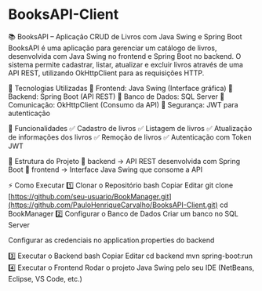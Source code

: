 # BooksAPI-Client
📚 BooksAPI – Aplicação CRUD de Livros com Java Swing e Spring Boot
BooksAPI é uma aplicação para gerenciar um catálogo de livros, desenvolvida com Java Swing no frontend e Spring Boot no backend. O sistema permite cadastrar, listar, atualizar e excluir livros através de uma API REST, utilizando OkHttpClient para as requisições HTTP.

🚀 Tecnologias Utilizadas
🔹 Frontend: Java Swing (Interface gráfica)
🔹 Backend: Spring Boot (API REST)
🔹 Banco de Dados: SQL Server
🔹 Comunicação: OkHttpClient (Consumo da API)
🔹 Segurança: JWT para autenticação

🔧 Funcionalidades
✅ Cadastro de livros
✅ Listagem de livros
✅ Atualização de informações dos livros
✅ Remoção de livros
✅ Autenticação com Token JWT

📂 Estrutura do Projeto
📁 backend → API REST desenvolvida com Spring Boot
📁 frontend → Interface Java Swing que consome a API

⚡ Como Executar
1️⃣ Clonar o Repositório
bash
Copiar
Editar
git clone [https://github.com/seu-usuario/BookManager.git](https://github.com/PauloHenriqueCarvalho/BooksAPI-Client.git)
cd BookManager
2️⃣ Configurar o Banco de Dados
Criar um banco no SQL Server

Configurar as credenciais no application.properties do backend

3️⃣ Executar o Backend
bash
Copiar
Editar
cd backend
mvn spring-boot:run
4️⃣ Executar o Frontend
Rodar o projeto Java Swing pelo seu IDE (NetBeans, Eclipse, VS Code, etc.)

